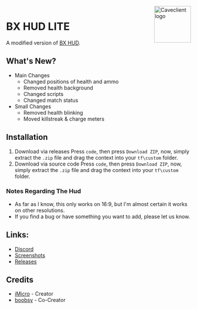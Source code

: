 
<img align="right" alt="Caveclient logo" width="100" src="https://i.imgur.com/zgwWtnd.png">

# BX HUD LITE
A modified version of [BX HUD](https://huds.tf/site/s-Bx-Hud).
## What's New?
- Main Changes
  - Changed positions of health and ammo
  - Removed health background
  - Changed scripts
  - Changed match status
- Small Changes
  - Removed health blinking
  - Moved killstreak & charge meters
## Installation
1. Download via releases
Press `code`, then press `Download ZIP`, now, simply extract the `.zip` file and drag the context into your `tf\custom` folder.
2. Download via source code
Press `code`, then press `Download ZIP`, now, simply extract the `.zip` file and drag the context into your `tf\custom` folder.
### Notes Regarding The Hud
- As far as I know, this only works on 16:9, but I'm almost certain it works on other resolutions.
- If you find a bug or have something you want to add, please let us know.
## Links:
* [Discord](https://discord.gg/RfgA6wqzZP)
* [Screenshots]()
* [Releases](https://github.com/tf2iMicro/BX-HUD-LITE/releases)

## Credits
* [iMicro](https://steamcommunity.com/id/tf2iMicro) - Creator
* [boobsy](https://steamcommunity.com/id/bo0bsy) - Co-Creator
